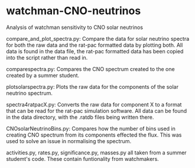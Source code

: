 # watchman-CNO-neutrinos
Analysis of watchman sensitivity to CNO solar neutrinos

compare_and_plot_spectra.py: Compare the data for solar neutrino spectra for both the raw data and the rat-pac formatted data by plotting both. All data is found in the data file, the rat-pac formatted data has been copied into the script rather than read in.

comparespectra.py: Compares the CNO spectrum created to the one created by a summer student.

plotsolarspectra.py: Plots the raw data for the components of the solar neutrino spectrum.

spectra4ratpacX.py: Converts the raw data for component X to a format that can be read for the rat-pac simulation software. All data can be found in the data directory, with the .ratdb files being written there.

CNOsolarNeutrinoBins.py: Compares how the number of bins used in creating CNO spectrum from its components effected the flux. This was used to solve an issue in normalising the spectrum.

activities.py, rates.py, significance.py, masses.py all taken from a summer studemt's code. These contain funtionality from watchmakers.
